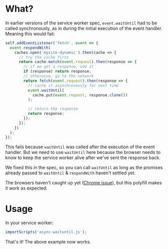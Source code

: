 # What?

In earlier versions of the service worker spec, `event.waitUntil` had to be called synchronously, as in during the initial execution of the event handler. Meaning this would fail:

```js
self.addEventListener('fetch', event => {
  event.respondWith(
    caches.open('mysite-dynamic').then(cache => {
      // try the cache first
      return cache.match(event.request).then(response => {
        // if we get a response, use it
        if (response) return response;
        // otherwise, go to the network
        return fetch(event.request).then(response => {
          // cache it asynchronously for next time
          event.waitUntil(
            cache.put(event.request, response.clone())
          );

          // return the response
          return response;
        });
      });
    })
  );
});
```

This fails because `waitUntil` was called after the execution of the event handler. But we need to use `waitUntil` here because the browser needs to know to keep the service worker alive after we've sent the response back.

We fixed this in the spec, so you can call `waitUntil` as long as the promises already passed to `waitUntil` & `respondWith` haven't settled yet.

The browsers haven't caught up yet ([Chrome issue](https://bugs.chromium.org/p/chromium/issues/detail?id=621440)), but this polyfill makes it work as expected.

# Usage

In your service worker:

```js
importScripts('async-waituntil.js');
```

That's it! The above example now works.
